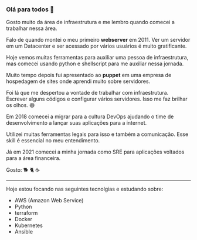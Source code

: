 ### Olá para todos 👋

Gosto muito da área de infraestrutura e me lembro quando comecei a trabalhar nessa área.

Falo de quando montei o meu primeiro **webserver** em 2011. Ver um servidor em um Datacenter e ser acessado por vários usuários é muito gratificante.

Hoje vemos muitas ferramentas para auxiliar uma pessoa de infraestrutura, mas comecei usando python e shellscript para me auxiliar nessa jornada.

Muito tempo depois fui apresentado ao **puppet** em uma empresa de hospedagem de sites onde aprendi muito sobre servidores.

Foi lá que me despertou a vontade de trabalhar com infraestrutura. Escrever alguns códigos e configurar vários servidores. Isso me faz brilhar os olhos. 😄

Em 2018 comecei a migrar para a cultura DevOps ajudando o time de desenvolvimento a lançar suas aplicações para a internet.

Utilizei muitas ferramentas legais para isso e também a comunicação. Esse skill é essencial no meu entendimento.

Já em 2021 comecei a minha jornada como SRE para aplicações voltados para a área financeira.

Gosto: :dog2: :cat2: :coffee:

---
Hoje estou focando nas seguintes tecnolgias e estudando sobre:
   - AWS (Amazon Web Service)
   - Python
   - terraform
   - Docker
   - Kubernetes
   - Ansible

<!--
**leobarros/leobarros** is a ✨ _special_ ✨ repository because its `README.md` (this file) appears on your GitHub profile.

Here are some ideas to get you started:

- 🔭 I’m currently working on ...
- 🌱 I’m currently learning ...
- 👯 I’m looking to collaborate on ...
- 🤔 I’m looking for help with ...
- 💬 Ask me about ...
- 📫 How to reach me: ...
- 😄 Pronouns: ...
- ⚡ Fun fact: ...
-->
